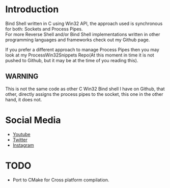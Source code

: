 # Introduction
Bind Shell written in C using Win32 API, the approach used is synchronous for both: Sockets and Process Pipes.<br/>
For more Reverse Shell and/or Bind Shell implementations written in other programming languages and frameworks
check out my Github page.

If you prefer a different approach to manage Process Pipes then you may look at my ProcessWin32Snippets Repo(At this moment in time
it is not pushed to Github, but it may be at the time of you reading this).

## WARNING
This is not the same code as other C Win32 Bind shell I have on Github, that other, directly assigns the process
pipes to the socket, this one in the other hand, it does not.

# Social Media
- [Youtube](https://youtube.com/Melardev)
- [Twitter](https://twitter.com/@melardev)
- [Instagram](https://instagram.com/melar_dev)

# TODO
- Port to CMake for Cross platform compilation.